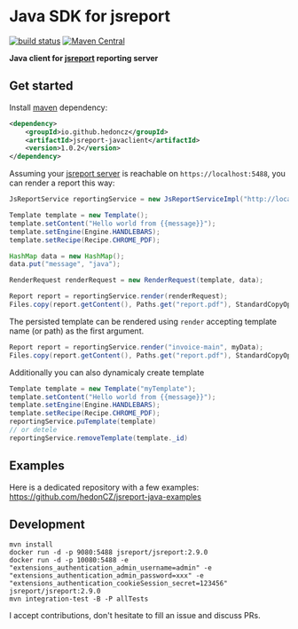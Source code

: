 

# Java SDK for jsreport
[![build status](https://github.com/hedonCZ/jsreport-javaclient/actions/workflows/build.yml/badge.svg)](https://github.com/hedonCZ/jsreport-javaclient/actions)
[![Maven Central](https://maven-badges.herokuapp.com/maven-central/io.github.hedoncz/jsreport-javaclient/badge.svg)](https://maven-badges.herokuapp.com/maven-central/io.github.hedoncz/jsreport-javaclient)

**Java client for [jsreport](https://jsreport.net) reporting server**

## Get started

Install [maven](https://maven.apache.org/) dependency:
```xml
<dependency>
    <groupId>io.github.hedoncz</groupId>
    <artifactId>jsreport-javaclient</artifactId>
    <version>1.0.2</version>
</dependency>
```

Assuming your [jsreport server](https://jsreport.net/) is reachable on `https://localhost:5488`, you can render a report this way:
```java
JsReportService reportingService = new JsReportServiceImpl("http://localhost:5488");

Template template = new Template();
template.setContent("Hello world from {{message}}");
template.setEngine(Engine.HANDLEBARS);
template.setRecipe(Recipe.CHROME_PDF);

HashMap data = new HashMap();
data.put("message", "java");

RenderRequest renderRequest = new RenderRequest(template, data);

Report report = reportingService.render(renderRequest);
Files.copy(report.getContent(), Paths.get("report.pdf"), StandardCopyOption.REPLACE_EXISTING);
```

The persisted template can be rendered using `render` accepting template name (or path) as the first argument.

```java
Report report = reportingService.render("invoice-main", myData);
Files.copy(report.getContent(), Paths.get("report.pdf"), StandardCopyOption.REPLACE_EXISTING);
```

Additionally you can also dynamicaly create template

```java
Template template = new Template("myTemplate");
template.setContent("Hello world from {{message}}");
template.setEngine(Engine.HANDLEBARS);
template.setRecipe(Recipe.CHROME_PDF);
reportingService.puTemplate(template)
// or detele
reportingService.removeTemplate(template._id)
```

## Examples

Here is a dedicated repository with a few examples:    
https://github.com/hedonCZ/jsreport-java-examples

## Development

```
mvn install
docker run -d -p 9080:5488 jsreport/jsreport:2.9.0
docker run -d -p 10080:5488 -e "extensions_authentication_admin_username=admin" -e "extensions_authentication_admin_password=xxx" -e "extensions_authentication_cookieSession_secret=123456" jsreport/jsreport:2.9.0
mvn integration-test -B -P allTests
```
I accept contributions, don't hesitate to fill an issue and discuss PRs.
